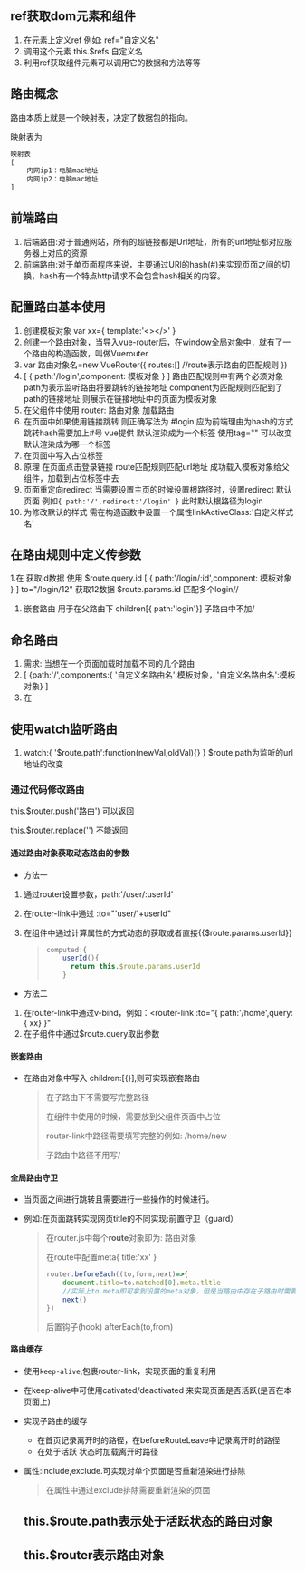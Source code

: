 ## ref获取dom元素和组件 ##

1. 在元素上定义ref 例如: ref="自定义名" 
2. 调用这个元素 this.$refs.自定义名
3. 利用ref获取组件元素可以调用它的数据和方法等等

## 路由概念

路由本质上就是一个映射表，决定了数据包的指向。

映射表为

```js
映射表
[
    内网ip1：电脑mac地址
    内网ip2：电脑mac地址
]
```



## 前端路由 ##

1. 后端路由:对于普通网站，所有的超链接都是Url地址，所有的url地址都对应服务器上对应的资源
2. 前端路由:对于单页面程序来说，主要通过URl的hash(#)来实现页面之间的切换，hash有一个特点http请求不会包含hash相关的内容。

## 配置路由基本使用 ##

1. 创建模板对象 var xx={ template:'<></>' }
2. 创建一个路由对象，当导入vue-router后，在window全局对象中，就有了一个路由的构造函数，叫做Vuerouter
3. var 路由对象名=new VueRouter({ routes:[] //route表示路由的匹配规则 })
4. [ { path:'/login',component: 模板对象 } ] 路由匹配规则中有两个必须对象 path为表示监听路由将要跳转的链接地址 component为匹配规则匹配到了path的链接地址 则展示在链接地址中的页面为模板对象 
5. 在父组件中使用 router: 路由对象 加载路由 
6. 在页面中如果使用链接跳转 则正确写法为 #login 应为前端理由为hash的方式跳转hash需要加上#号 vue提供<router-link to="/login"></router-link> 默认渲染成为一个标签 使用tag="" 可以改变默认渲染成为哪一个标签
7. 在页面中写入占位标签<router-view></router-view>
8. 原理 在页面点击登录链接 route匹配规则匹配url地址 成功载入模板对象给父组件，加载到占位标签中去
9. 页面重定向redirect  当需要设置主页的时候设置根路径时，设置redirect 默认页面 例如`{ path:'/',redirect:'/login' }` 此时默认根路径为login
10. 为<router-link>修改默认的样式 需在构造函数中设置一个属性linkActiveClass:'自定义样式名'
	
## 在路由规则中定义传参数 ##

1.在<router-link to="/login？id=10"></router-link> 获取id数据 使用 $route.query.id
[ { path:'/login/:id',component: 模板对象 } ] to="/login/12"  获取12数据  $route.params.id 匹配多个login//

1. 嵌套路由 用于在父路由下 children[{ path:'login'}] 子路由中不加/

## 命名路由 ##

1. 需求: 当想在一个页面加载时加载不同的几个路由
2. [ {path:'/',components:{ '自定义名路由名':模板对象，'自定义名路由名':模板对象} ] 
3. 在<router-view name="自定义路由名"></router-view>

## 使用watch监听路由 ##

1. watch:{ '$route.path':function(newVal,oldVal){} } $route.path为监听的url地址的改变

### 通过代码修改路由

this.$router.push('路由') 可以返回

this.$router.replace('') 不能返回

#### 通过路由对象获取动态路由的参数

- 方法一

1. 通过router设置参数，path:'/user/:userId'

2. 在router-link中通过 :to="'user/'+userId"

3. 在组件中通过计算属性的方式动态的获取或者直接{{$route.params.userId}}

   > ```js
   > computed:{
   >     userId(){
   >       return this.$route.params.userId
   >     }
   > ```

- 方法二

1. 在router-link中通过v-bind，例如：<router-link :to="{ path:'/home',query:{ xx} }"
2. 在子组件中通过$route.query取出参数

#### 嵌套路由

- 在路由对象中写入 children:[{}],则可实现嵌套路由

  > 在子路由下不需要写完整路径
  >
  > 在组件中使用的时候，需要放到父组件页面中占位
  >
  > router-link中路径需要填写完整的例如: /home/new
  >
  > 子路由中路径不用写/

#### 全局路由守卫

- 当页面之间进行跳转且需要进行一些操作的时候进行。

- 例如:在页面跳转实现网页title的不同实现:前置守卫（guard）

  > 在router.js中每个**route**对象即为: 路由对象
  >
  > 在route中配置meta{ title:'xx' } 
  >
  > ```js
  > router.beforeEach((to,form,next)=>{
  >     document.title=to.matched[0].meta.tltle
  >     //实际上to.meta即可拿到设置的meta对象，但是当路由中存在子路由时需要在matched数组对象中拿到数据
  >     next()
  > })
  > ```
  >
  > 后置钩子(hook)  afterEach(to,from)

#### 路由缓存

- 使用`keep-alive`,包裹router-link，实现页面的重复利用

- 在keep-alive中可使用cativated/deactivated 来实现页面是否活跃(是否在本页面上)

- 实现子路由的缓存

  - 在首页记录离开时的路径，在beforeRouteLeave中记录离开时的路径
  - 在处于活跃 状态时加载离开时路径

- 属性:include,exclude.可实现对单个页面是否重新渲染进行排除

  > 在属性中通过exclude排除需要重新渲染的页面

  ## this.$route.path表示处于活跃状态的路由对象
  
  ## this.$router表示路由对象
  
  
  
  
  
  
  
  
  
  
  
  
  
  
  
  
  
  
  
  
  
  

